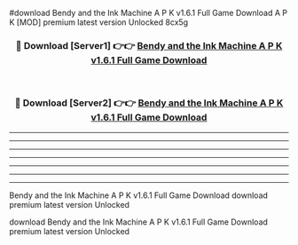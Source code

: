 #download Bendy and the Ink Machine A P K v1.6.1 Full Game Download A P K [MOD] premium latest version Unlocked 8cx5g 



<div align="center">
<h3>🔴 Download [Server1] 👉👉 <a href="https://apkdownload1.web.app/">Bendy and the Ink Machine A P K v1.6.1 Full Game Download</a></h3><br>

<h3>🔴 Download [Server2] 👉👉 <a href="https://apkdownload1.web.app/">Bendy and the Ink Machine A P K v1.6.1 Full Game Download</a></h3>
</div>





----------------------------------------------------------

----------------------------------------------------------

----------------------------------------------------------

----------------------------------------------------------

----------------------------------------------------------

----------------------------------------------------------

----------------------------------------------------------

Bendy and the Ink Machine A P K v1.6.1 Full Game Download download premium latest version Unlocked

download Bendy and the Ink Machine A P K v1.6.1 Full Game Download premium latest version Unlocked

